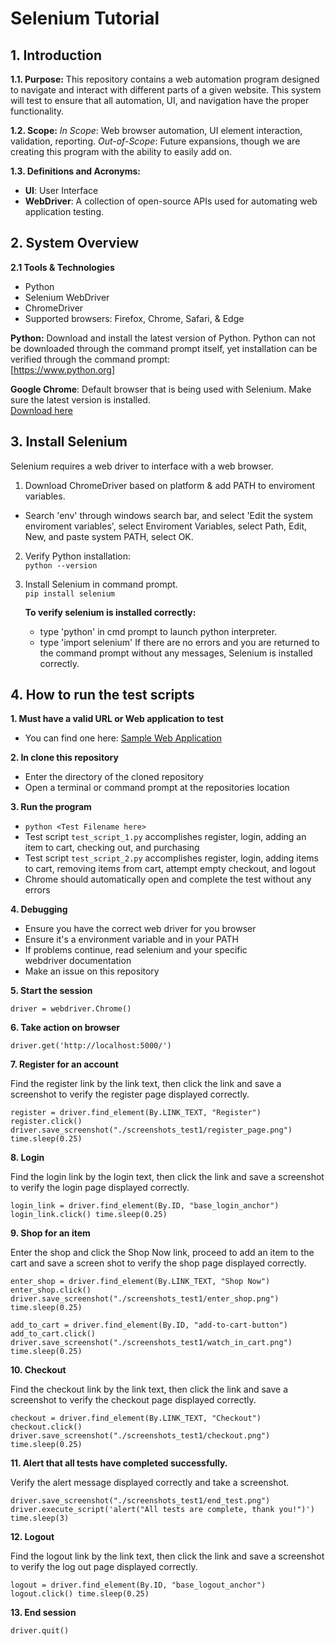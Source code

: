 # Selenium Tutorial

## 1. Introduction

**1.1. Purpose:** This repository contains a web automation program designed to navigate and interact with different parts of a given website. This system will test to ensure that all automation, UI, and navigation have the proper functionality.

**1.2. Scope:** *In Scope*: Web browser automation, UI element interaction, validation, reporting.
*Out-of-Scope*: Future expansions, though we are creating this program with the ability to easily add on.

**1.3. Definitions and Acronyms:**
+ **UI**: User Interface
+ **WebDriver**: A collection of open-source APIs used for automating web application testing. 

## 2. System Overview

**2.1 Tools & Technologies**
+ Python
+ Selenium WebDriver
+ ChromeDriver
+ Supported browsers: Firefox, Chrome, Safari, & Edge


**Python:** Download and install the latest version of Python. Python can not be downloaded through the command prompt itself, yet installation can be verified through the command prompt:  
[https://www.python.org]

**Google Chrome**: Default browser that is being used with Selenium. Make sure the latest version is installed.  
[Download here](https://googlechromelabs.github.io/chrome-for-testing/#stable)


## 3. Install Selenium

Selenium requires a web driver to interface with a web browser. 
1. Download ChromeDriver based on platform & add PATH to enviroment variables.
+ Search 'env' through windows search bar, and select 'Edit the system enviroment variables', select Enviroment Variables, select Path, Edit, New, and paste system PATH, select OK.
2. Verify Python installation:  
   `python --version`

3. Install Selenium in command prompt.  
   `pip install selenium`

   **To verify selenium is installed correctly:**
   + type 'python' in cmd prompt to launch python interpreter.
   + type 'import selenium'
   If there are no errors and you are returned to the command prompt without any messages, Selenium is installed correctly.

## 4. How to run the test scripts
**1. Must have a valid URL or Web application to test**
   - You can find one here: [Sample Web Application](https://github.com/Group-Project-Team-4/Web-App)

**2. In clone this repository**
   - Enter the directory of the cloned repository
   - Open a terminal or command prompt at the repositories location

**3. Run the program**
   - `python <Test Filename here>`
   - Test script `test_script_1.py` accomplishes register, login, adding an item to cart, checking out, and purchasing
   - Test script `test_script_2.py` accomplishes register, login, adding items to cart, removing items from cart, attempt empty checkout, and logout
   - Chrome should automatically open and complete the test without any errors

**4. Debugging**
   - Ensure you have the correct web driver for you browser
   - Ensure it's a environment variable and in your PATH
   - If problems continue, read selenium and your specific  
     webdriver documentation
   - Make an issue on this repository

**5. Start the session**

   `driver = webdriver.Chrome()`

**6. Take action on browser**

   `driver.get('http://localhost:5000/')`

**7. Register for an account**

   Find the register link by the link text, then click the link and save a screenshot to verify the register page displayed correctly.
 
   `register = driver.find_element(By.LINK_TEXT, "Register")
   register.click()
   driver.save_screenshot("./screenshots_test1/register_page.png")
   time.sleep(0.25)`

**8. Login**

   Find the login link by the login text, then click the link and save a screenshot to verify the login page displayed correctly.

   `login_link = driver.find_element(By.ID, "base_login_anchor")
   login_link.click()
   time.sleep(0.25)`

**9. Shop for an item**

   Enter the shop and click the Shop Now link, proceed to add an item to the cart and save a screen shot to verify the shop page displayed correctly. 

   `enter_shop = driver.find_element(By.LINK_TEXT, "Shop Now")
   enter_shop.click()
   driver.save_screenshot("./screenshots_test1/enter_shop.png")
   time.sleep(0.25)`

   `add_to_cart = driver.find_element(By.ID, "add-to-cart-button")
   add_to_cart.click()
   driver.save_screenshot("./screenshots_test1/watch_in_cart.png")
   time.sleep(0.25)`

**10. Checkout**

   Find the checkout link by the link text, then click the link and save a screenshot to verify the checkout page displayed correctly.

   `checkout = driver.find_element(By.LINK_TEXT, "Checkout")
   checkout.click()
   driver.save_screenshot("./screenshots_test1/checkout.png")
   time.sleep(0.25)`

**11. Alert that all tests have completed successfully.**

   Verify the alert message displayed correctly and take a screenshot.

   `driver.save_screenshot("./screenshots_test1/end_test.png")
   driver.execute_script('alert("All tests are complete, thank you!")')
   time.sleep(3)`

**12. Logout**

   Find the logout link by the link text, then click the link and save a screenshot to verify the log out page displayed correctly.

   `logout = driver.find_element(By.ID, "base_logout_anchor")
   logout.click()
   time.sleep(0.25)`

**13. End session**

   `driver.quit()`



